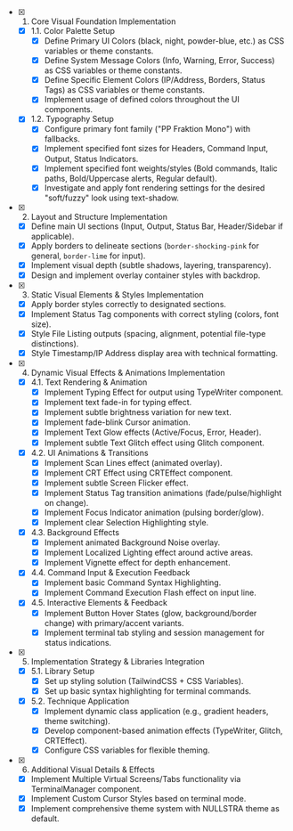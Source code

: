 - [x] 1. Core Visual Foundation Implementation

  - [x] 1.1. Color Palette Setup
    - [x] Define Primary UI Colors (black, night, powder-blue, etc.) as CSS variables or theme constants.
    - [x] Define System Message Colors (Info, Warning, Error, Success) as CSS variables or theme constants.
    - [x] Define Specific Element Colors (IP/Address, Borders, Status Tags) as CSS variables or theme constants.
    - [x] Implement usage of defined colors throughout the UI components.
  - [x] 1.2. Typography Setup
    - [x] Configure primary font family ("PP Fraktion Mono") with fallbacks.
    - [x] Implement specified font sizes for Headers, Command Input, Output, Status Indicators.
    - [x] Implement specified font weights/styles (Bold commands, Italic paths, Bold/Uppercase alerts, Regular default).
    - [x] Investigate and apply font rendering settings for the desired "soft/fuzzy" look using text-shadow.

- [x] 2. Layout and Structure Implementation

  - [x] Define main UI sections (Input, Output, Status Bar, Header/Sidebar if applicable).
  - [x] Apply borders to delineate sections (`border-shocking-pink` for general, `border-lime` for input).
  - [x] Implement visual depth (subtle shadows, layering, transparency).
  - [x] Design and implement overlay container styles with backdrop.

- [x] 3. Static Visual Elements & Styles Implementation

  - [x] Apply border styles correctly to designated sections.
  - [x] Implement Status Tag components with correct styling (colors, font size).
  - [x] Style File Listing outputs (spacing, alignment, potential file-type distinctions).
  - [x] Style Timestamp/IP Address display area with technical formatting.

- [x] 4. Dynamic Visual Effects & Animations Implementation

  - [x] 4.1. Text Rendering & Animation
    - [x] Implement Typing Effect for output using TypeWriter component.
    - [x] Implement text fade-in for typing effect.
    - [x] Implement subtle brightness variation for new text.
    - [x] Implement fade-blink Cursor animation.
    - [x] Implement Text Glow effects (Active/Focus, Error, Header).
    - [x] Implement subtle Text Glitch effect using Glitch component.
  - [x] 4.2. UI Animations & Transitions
    - [x] Implement Scan Lines effect (animated overlay).
    - [x] Implement CRT Effect using CRTEffect component.
    - [x] Implement subtle Screen Flicker effect.
    - [x] Implement Status Tag transition animations (fade/pulse/highlight on change).
    - [x] Implement Focus Indicator animation (pulsing border/glow).
    - [x] Implement clear Selection Highlighting style.
  - [x] 4.3. Background Effects
    - [x] Implement animated Background Noise overlay.
    - [x] Implement Localized Lighting effect around active areas.
    - [x] Implement Vignette effect for depth enhancement.
  - [x] 4.4. Command Input & Execution Feedback
    - [x] Implement basic Command Syntax Highlighting.
    - [x] Implement Command Execution Flash effect on input line.
  - [x] 4.5. Interactive Elements & Feedback
    - [x] Implement Button Hover States (glow, background/border change) with primary/accent variants.
    - [x] Implement terminal tab styling and session management for status indications.

- [x] 5. Implementation Strategy & Libraries Integration

  - [x] 5.1. Library Setup
    - [x] Set up styling solution (TailwindCSS + CSS Variables).
    - [x] Set up basic syntax highlighting for terminal commands.
  - [x] 5.2. Technique Application
    - [x] Implement dynamic class application (e.g., gradient headers, theme switching).
    - [x] Develop component-based animation effects (TypeWriter, Glitch, CRTEffect).
    - [x] Configure CSS variables for flexible theming.

- [x] 6. Additional Visual Details & Effects
  - [x] Implement Multiple Virtual Screens/Tabs functionality via TerminalManager component.
  - [x] Implement Custom Cursor Styles based on terminal mode.
  - [x] Implement comprehensive theme system with NULLSTRA theme as default.

